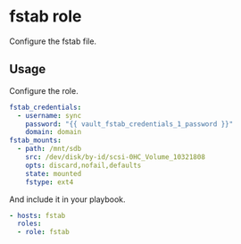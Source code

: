 # fstab role

Configure the fstab file.

## Usage

Configure the role.

```yml
fstab_credentials:
  - username: sync
    password: "{{ vault_fstab_credentials_1_password }}"
    domain: domain
fstab_mounts:
  - path: /mnt/sdb
    src: /dev/disk/by-id/scsi-0HC_Volume_10321808
    opts: discard,nofail,defaults
    state: mounted
    fstype: ext4
```

And include it in your playbook.

```yml
- hosts: fstab
  roles:
  - role: fstab
```